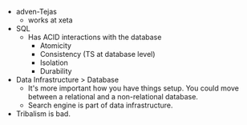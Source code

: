 - adven-Tejas
  - works at xeta
- SQL
  - Has ACID interactions with the database
    - Atomicity
    - Consistency (TS at database level)
    - Isolation
    - Durability
- Data Infrastructure > Database
  - It's more important how you have things setup.  You could move between a relational and a non-relational database.
  - Search engine is part of data infrastructure.
- Tribalism is bad.


